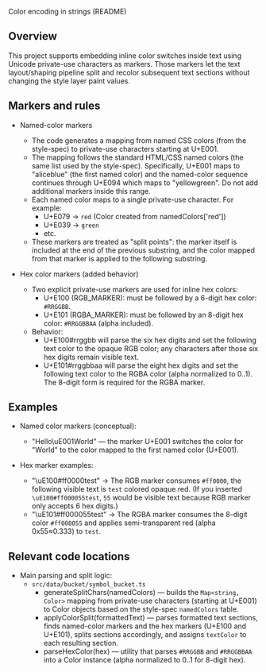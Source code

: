 Color encoding in strings (README)

Overview
--------
This project supports embedding inline color switches inside text using Unicode private-use characters as markers. Those markers let the text layout/shaping pipeline split and recolor subsequent text sections without changing the style layer paint values.

Markers and rules
-----------------
- Named-color markers
  - The code generates a mapping from named CSS colors (from the style-spec) to private-use characters starting at U+E001.
  - The mapping follows the standard HTML/CSS named colors (the same list used by the style-spec). Specifically, U+E001 maps to "aliceblue" (the first named color) and the named-color sequence continues through U+E094 which maps to "yellowgreen". Do not add additional markers inside this range.
  - Each named color maps to a single private-use character. For example:
    - U+E079 -> `red` (Color created from namedColors['red'])
    - U+E039 -> `green`
    - etc.
  - These markers are treated as "split points": the marker itself is included at the end of the previous substring, and the color mapped from that marker is applied to the following substring.

- Hex color markers (added behavior)
  - Two explicit private-use markers are used for inline hex colors:
    - U+E100 (RGB_MARKER): must be followed by a 6-digit hex color: `#RRGGBB`.
    - U+E101 (RGBA_MARKER): must be followed by an 8-digit hex color: `#RRGGBBAA` (alpha included).
  - Behavior:
    - U+E100#rrggbb will parse the six hex digits and set the following text color to the opaque RGB color; any characters after those six hex digits remain visible text.
    - U+E101#rrggbbaa will parse the eight hex digits and set the following text color to the RGBA color (alpha normalized to 0..1). The 8-digit form is required for the RGBA marker.

Examples
--------
- Named color markers (conceptual):
  - "Hello\uE001World" — the marker U+E001 switches the color for "World" to the color mapped to the first named color (U+E001).

- Hex marker examples:
  - "\uE100#ff0000test" -> The RGB marker consumes `#ff0000`, the following visible text is `test` colored opaque red. (If you inserted `\uE100#ff000055test`, `55` would be visible text because RGB marker only accepts 6 hex digits.)
  - "\uE101#ff000055test" -> The RGBA marker consumes the 8-digit color `#ff000055` and applies semi-transparent red (alpha 0x55≈0.333) to `test`.

Relevant code locations
-----------------------
- Main parsing and split logic:
  - `src/data/bucket/symbol_bucket.ts`
    - generateSplitChars(namedColors) — builds the `Map<string, Color>` mapping from private-use characters (starting at U+E001) to Color objects based on the style-spec `namedColors` table.
    - applyColorSplit(formattedText) — parses formatted text sections, finds named-color markers and the hex markers (U+E100 and U+E101), splits sections accordingly, and assigns `textColor` to each resulting section.
    - parseHexColor(hex) — utility that parses `#RRGGBB` and `#RRGGBBAA` into a Color instance (alpha normalized to 0..1 for 8-digit hex).
